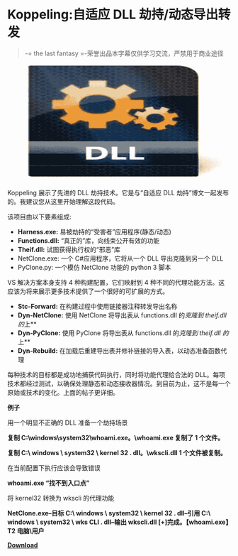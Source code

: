 # Koppeling:自适应 DLL 劫持/动态导出转发

> -= the last fantasy =-荣誉出品本字幕仅供学习交流，严禁用于商业途径

[![](img/1d1a4dc988c2a6401d8ae94c3df638d1.png)](https://blogger.googleusercontent.com/img/a/AVvXsEjubmBibgBD51j8ujbBEuY0SLU7ncnZyu8pGUNdtl5VAeZG4umjCuNBpI5J1T9SvRM36kFcn6rDC-Ifep_0nBwN-hhACPrrKmLuXWboHWLHiGIqUZmRMJm_yrCl-vA3qcRtVQs0JfpILWgpvs86FxRShu7yOKCZP8Rf4ZrHg0kN-k7L5nsFl7Zgi9Pi=s728)

Koppeling 展示了先进的 DLL 劫持技术。它是与“自适应 DLL [](https://silentbreaksecurity.com/adaptive-dll-hijacking/)劫持”博文一起发布的。我建议您从这里开始理解这段代码。

该项目由以下要素组成:

*   **Harness.exe:** 易被劫持的“受害者”应用程序(静态/动态)
*   **Functions.dll:** “真正的”库，向线束公开有效的功能
*   **Theif.dll:** 试图获得执行权的“邪恶”库
*   NetClone.exe: 一个 C#应用程序，它将从一个 DLL 导出克隆到另一个 DLL
*   PyClone.py: 一个模仿 NetClone 功能的 python 3 脚本

VS 解决方案本身支持 4 种构建配置，它们映射到 4 种不同的代理功能方法。这应该为将来展示更多技术提供了一个很好的可扩展的方式。

*   **Stc-Forward:** 在构建过程中使用链接器注释转发导出名称
*   **Dyn-NetClone:** 使用 NetClone 将导出表从 functions.dll 的*克隆到 theif.dll 的*上**
*   **Dyn-PyClone:** 使用 PyClone 将导出表从 functions.dll 的*克隆到 theif.dll 的*上**
*   **Dyn-Rebuild:** 在加载后重建导出表并修补链接的导入表，以动态准备函数代理

每种技术的目标都是成功地捕获代码执行，同时将功能代理给合法的 DLL。每项技术都经过测试，以确保处理静态和动态接收器情况。到目前为止，这不是每一个原始或技术的变化。上面的帖子更详细。

**例子**

用一个明显不正确的 DLL 准备一个劫持场景

**复制 C:\windows\system32\whoami.exe。\whoami.exe
复制了 1 个文件。**

**复制 C:\ windows \ system32 \ kernel 32 . dll。\wkscli.dll
1 个文件被复制。**

在当前配置下执行应该会导致错误

**whoami.exe
“找不到入口点”**

将 kernel32 转换为 wkscli 的代理功能

**NetClone.exe–目标 C:\ windows \ system32 \ kernel 32 . dll–引用 C:\ windows \ system32 \ wks CLI . dll–输出 wkscli.dll
[+]完成。【whoami.exe】T2
电脑\用户**

[**Download**](https://github.com/monoxgas/Koppeling)